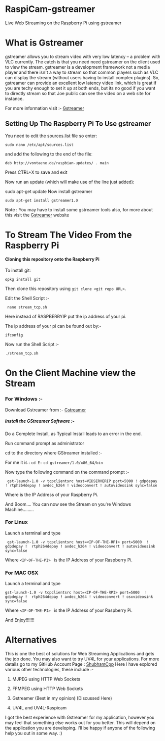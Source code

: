 # RaspiCam-gstreamer
Live Web Streaming on the Raspberry Pi using gstreamer

# What is Gstreamer
gstreamer allows you to stream video with very low latency – a problem with VLC currently.  The catch is that you need need gstreamer on the client used to view the stream.  gstreamer is a development framework not a media player and there isn't a way to stream so that common players such as VLC can display the stream (without users having to install complex plugins).  So, gstreamer can provide an excellent low latency video link, which is great if you are techy enough to set it up at both ends, but its no good if you want to directly stream so that Joe public can see the video on a web site for instance.

For more information visit :- [Gstreamer](http://gstreamer.freedesktop.org/)

## Setting Up The Raspberry Pi To Use gstreamer
You need to edit the sources.list file so enter:


`sudo nano /etc/apt/sources.list`

and add the following to the end of the file:


`deb http://vontaene.de/raspbian-updates/ . main`

Press CTRL+X to save and exit

Now run an update (which will make use of the line just added):


sudo apt-get update 
Now install gstreamer


`sudo apt-get install gstreamer1.0` 

Note : You may have to install some gstreamer tools also, for more about this visit the [Gstreamer](http://gstreamer.freedesktop.org/) website

# To Stream The Video From the Raspberry Pi

#### Cloning this repository onto the Raspberry Pi

To install git:

    opkg install git

Then clone this repository using `git clone <git repo URL>`.

Edit the Shell Script :-

` nano stream_tcp.sh`

Here instead of RASPBERRYIP put the ip address of your pi.

The ip address of your pi can be found out by:-

` ifconfig `

Now run the Shell Script :-

` ./stream_tcp.sh `

# On the Client Machine view the Stream

### For Windows :-

Download Gstreamer from :- [Gstreamer](http://gstreamer.freedesktop.org/download)

##### Install the GStreamer Software :-

Do a Complete Install, as Typical Install leads to an error in the end.

Run command prompt as administrator

cd to the directory where GStreamer installed :-

For me it is : 
`cd E:`
`cd gstreamer/1.0/x86_64/bin`

Now type the following command on the command prompt :-

` gst-launch-1.0 -v tcpclientsrc host=VIDSERVERIP port=5000 ! gdpdepay ! rtph264depay ! avdec_h264 ! videoconvert ! autovideosink sync=false`

Where <VIDSERVERIP> is the IP Address of your Raspberry Pi.

And Boom....
You can now see the Stream on you're Windows Machine.........

### For Linux

Launch a terminal and type

` gst-launch-1.0 -v tcpclientsrc host=<IP-OF-THE-RPI> port=5000  ! gdpdepay !  rtph264depay ! avdec_h264 ! videoconvert ! autovideosink sync=false`

Where `<IP-OF-THE-PI> ` is the IP Address of your Raspberry Pi.

### For MAC OSX

Launch a terminal and type

`gst-launch-1.0 -v tcpclientsrc host=<IP-OF-THE-RPI> port=5000  ! gdpdepay !  rtph264depay ! avdec_h264 ! videoconvert ! osxvideosink sync=false `

Where `<IP-OF-THE-PI> ` is the IP Address of your Raspberry Pi.

And Enjoy!!!!!!!

# Alternatives
This is one the best of solutions for Web Streaming Applications and gets the job done. You may also want to try UV4L for your applications.
For more details go to my GitHub Account Page : [ShubhamCpp](https://github.com/ShubhamCpp)
Here I have explored various other technologies, these include :-

1. MJPEG using HTTP Web Sockets

2. FFMPEG using HTTP Web Sockets

3. Gstreamer (Best in my opinion) (Discussed Here)

4. UV4L and UV4L-Raspicam

I got the best experience with Gstreamer for my application, however you may feel that something else works out for you better. This will depend on the application you are developing. I'll be happy if anyone of the following help you out in some way. :)
